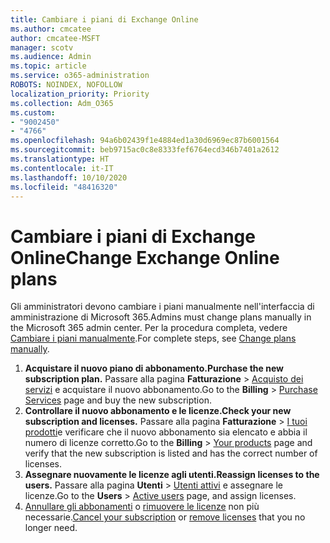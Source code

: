 ```yaml
---
title: Cambiare i piani di Exchange Online
ms.author: cmcatee
author: cmcatee-MSFT
manager: scotv
ms.audience: Admin
ms.topic: article
ms.service: o365-administration
ROBOTS: NOINDEX, NOFOLLOW
localization_priority: Priority
ms.collection: Adm_O365
ms.custom:
- "9002450"
- "4766"
ms.openlocfilehash: 94a6b02439f1e4884ed1a30d6969ec87b6001564
ms.sourcegitcommit: beb9715ac0c8e8333fef6764ecd346b7401a2612
ms.translationtype: HT
ms.contentlocale: it-IT
ms.lasthandoff: 10/10/2020
ms.locfileid: "48416320"
---
```

# <a name="change-exchange-online-plans"></a><span data-ttu-id="6f765-102">Cambiare i piani di Exchange Online</span><span class="sxs-lookup"><span data-stu-id="6f765-102">Change Exchange Online plans</span></span>

<span data-ttu-id="6f765-103">Gli amministratori devono cambiare i piani manualmente nell'interfaccia di amministrazione di Microsoft 365.</span><span class="sxs-lookup"><span data-stu-id="6f765-103">Admins must change plans manually in the Microsoft 365 admin center.</span></span> <span data-ttu-id="6f765-104">Per la procedura completa, vedere [Cambiare i piani manualmente](https://docs.microsoft.com/microsoft-365/commerce/subscriptions/change-plans-manually).</span><span class="sxs-lookup"><span data-stu-id="6f765-104">For complete steps, see [Change plans manually](https://docs.microsoft.com/microsoft-365/commerce/subscriptions/change-plans-manually).</span></span>

1. <span data-ttu-id="6f765-105">**Acquistare il nuovo piano di abbonamento.**</span><span class="sxs-lookup"><span data-stu-id="6f765-105">**Purchase the new subscription plan.**</span></span> <span data-ttu-id="6f765-106">Passare alla pagina **Fatturazione** > [Acquisto dei servizi](https://go.microsoft.com/fwlink/p/?linkid=868433) e acquistare il nuovo abbonamento.</span><span class="sxs-lookup"><span data-stu-id="6f765-106">Go to the **Billing** > [Purchase Services](https://go.microsoft.com/fwlink/p/?linkid=868433) page and buy the new subscription.</span></span>
2. <span data-ttu-id="6f765-107">**Controllare il nuovo abbonamento e le licenze.**</span><span class="sxs-lookup"><span data-stu-id="6f765-107">**Check your new subscription and licenses.**</span></span> <span data-ttu-id="6f765-108">Passare alla pagina **Fatturazione** > [I tuoi prodotti](https://go.microsoft.com/fwlink/p/?linkid=842054)e verificare che il nuovo abbonamento sia elencato e abbia il numero di licenze corretto.</span><span class="sxs-lookup"><span data-stu-id="6f765-108">Go to the **Billing** > [Your products](https://go.microsoft.com/fwlink/p/?linkid=842054) page and verify that the new subscription is listed and has the correct number of licenses.</span></span>
3. <span data-ttu-id="6f765-109">**Assegnare nuovamente le licenze agli utenti.**</span><span class="sxs-lookup"><span data-stu-id="6f765-109">**Reassign licenses to the users.**</span></span> <span data-ttu-id="6f765-110">Passare alla pagina **Utenti** > [Utenti attivi](https://go.microsoft.com/fwlink/p/?linkid=834822) e assegnare le licenze.</span><span class="sxs-lookup"><span data-stu-id="6f765-110">Go to the **Users** > [Active users](https://go.microsoft.com/fwlink/p/?linkid=834822) page, and assign licenses.</span></span>
4. <span data-ttu-id="6f765-111">[Annullare gli abbonamenti](https://docs.microsoft.com/microsoft-365/commerce/subscriptions/cancel-your-subscription) o [rimuovere le licenze](https://docs.microsoft.com/microsoft-365/commerce/licenses/buy-licenses) non più necessarie.</span><span class="sxs-lookup"><span data-stu-id="6f765-111">[Cancel your subscription](https://docs.microsoft.com/microsoft-365/commerce/subscriptions/cancel-your-subscription) or [remove licenses](https://docs.microsoft.com/microsoft-365/commerce/licenses/buy-licenses) that you no longer need.</span></span>